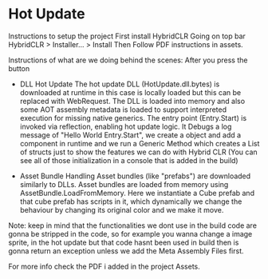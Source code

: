 # Hot Update
Instructions to setup the project
First install HybridCLR
Going on top bar HybridCLR > Installer... > Install
Then Follow PDF instructions in assets.

Instructions of what are we doing behind the scenes:
After you press the button

- DLL Hot Update
The hot update DLL (HotUpdate.dll.bytes) is downloaded at runtime in this case is locally loaded but this can be replaced with WebRequest.
The DLL is loaded into memory and also some AOT assembly metadata is loaded to support interpreted execution for missing native generics.
The entry point (Entry.Start) is invoked via reflection, enabling hot update logic.
It Debugs a log message of "Hello World Entry.Start", we create a object and add a component in runtime and we run a Generic Method which creates a List of structs just to show the features we can do with Hybrid CLR (You can see all of those initialization in a console that is added in the build)

- Asset Bundle Handling
Asset bundles (like "prefabs") are downloaded similarly to DLLs.
Asset bundles are loaded from memory using AssetBundle.LoadFromMemory.
Here we instantiate a Cube prefab and that cube prefab has scripts in it, which dynamically we change the behaviour by changing its original color and we make it move.

Note: keep in mind that the functionalities we dont use in the build code are gonna be stripped in the code, so for example you wanna change a image sprite, in the hot update but that code hasnt been used in build then is gonna return an exception unless we add the Meta Assembly Files first.

For more info check the PDF i added in the project Assets.

